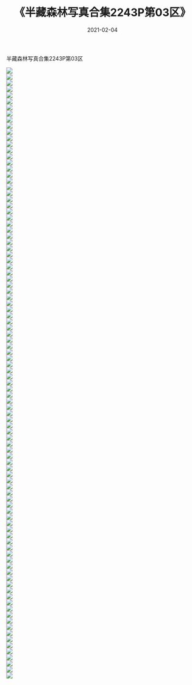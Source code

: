 ﻿---
layout: post
title:  《半藏森林写真合集2243P第03区》
date:   2021-02-04
img: http://pic.660000.xyz/1:/唯美/半藏森林写真合集2243P/半藏森林写真合集2243P第03区/000.jpg
categories: [美女, 清纯, 唯美]
---

半藏森林写真合集2243P第03区

  ![](http://pic.660000.xyz/1:/唯美/半藏森林写真合集2243P/半藏森林写真合集2243P第03区/001.jpg) <br> ![](http://pic.660000.xyz/1:/唯美/半藏森林写真合集2243P/半藏森林写真合集2243P第03区/002.jpg) <br> ![](http://pic.660000.xyz/1:/唯美/半藏森林写真合集2243P/半藏森林写真合集2243P第03区/003.jpg) <br> ![](http://pic.660000.xyz/1:/唯美/半藏森林写真合集2243P/半藏森林写真合集2243P第03区/004.jpg) <br> ![](http://pic.660000.xyz/1:/唯美/半藏森林写真合集2243P/半藏森林写真合集2243P第03区/005.jpg) <br> ![](http://pic.660000.xyz/1:/唯美/半藏森林写真合集2243P/半藏森林写真合集2243P第03区/006.jpg) <br> ![](http://pic.660000.xyz/1:/唯美/半藏森林写真合集2243P/半藏森林写真合集2243P第03区/007.jpg) <br> ![](http://pic.660000.xyz/1:/唯美/半藏森林写真合集2243P/半藏森林写真合集2243P第03区/008.jpg) <br> ![](http://pic.660000.xyz/1:/唯美/半藏森林写真合集2243P/半藏森林写真合集2243P第03区/009.jpg) <br> ![](http://pic.660000.xyz/1:/唯美/半藏森林写真合集2243P/半藏森林写真合集2243P第03区/010.jpg) <br> ![](http://pic.660000.xyz/1:/唯美/半藏森林写真合集2243P/半藏森林写真合集2243P第03区/011.jpg) <br> ![](http://pic.660000.xyz/1:/唯美/半藏森林写真合集2243P/半藏森林写真合集2243P第03区/012.jpg) <br> ![](http://pic.660000.xyz/1:/唯美/半藏森林写真合集2243P/半藏森林写真合集2243P第03区/013.jpg) <br> ![](http://pic.660000.xyz/1:/唯美/半藏森林写真合集2243P/半藏森林写真合集2243P第03区/014.jpg) <br> ![](http://pic.660000.xyz/1:/唯美/半藏森林写真合集2243P/半藏森林写真合集2243P第03区/015.jpg) <br> ![](http://pic.660000.xyz/1:/唯美/半藏森林写真合集2243P/半藏森林写真合集2243P第03区/016.jpg) <br> ![](http://pic.660000.xyz/1:/唯美/半藏森林写真合集2243P/半藏森林写真合集2243P第03区/017.jpg) <br> ![](http://pic.660000.xyz/1:/唯美/半藏森林写真合集2243P/半藏森林写真合集2243P第03区/018.jpg) <br> ![](http://pic.660000.xyz/1:/唯美/半藏森林写真合集2243P/半藏森林写真合集2243P第03区/019.jpg) <br> ![](http://pic.660000.xyz/1:/唯美/半藏森林写真合集2243P/半藏森林写真合集2243P第03区/020.jpg) <br> ![](http://pic.660000.xyz/1:/唯美/半藏森林写真合集2243P/半藏森林写真合集2243P第03区/021.jpg) <br> ![](http://pic.660000.xyz/1:/唯美/半藏森林写真合集2243P/半藏森林写真合集2243P第03区/022.jpg) <br> ![](http://pic.660000.xyz/1:/唯美/半藏森林写真合集2243P/半藏森林写真合集2243P第03区/023.jpg) <br> ![](http://pic.660000.xyz/1:/唯美/半藏森林写真合集2243P/半藏森林写真合集2243P第03区/024.jpg) <br> ![](http://pic.660000.xyz/1:/唯美/半藏森林写真合集2243P/半藏森林写真合集2243P第03区/025.jpg) <br> ![](http://pic.660000.xyz/1:/唯美/半藏森林写真合集2243P/半藏森林写真合集2243P第03区/026.jpg) <br> ![](http://pic.660000.xyz/1:/唯美/半藏森林写真合集2243P/半藏森林写真合集2243P第03区/027.jpg) <br> ![](http://pic.660000.xyz/1:/唯美/半藏森林写真合集2243P/半藏森林写真合集2243P第03区/028.jpg) <br> ![](http://pic.660000.xyz/1:/唯美/半藏森林写真合集2243P/半藏森林写真合集2243P第03区/029.jpg) <br> ![](http://pic.660000.xyz/1:/唯美/半藏森林写真合集2243P/半藏森林写真合集2243P第03区/030.jpg) <br> ![](http://pic.660000.xyz/1:/唯美/半藏森林写真合集2243P/半藏森林写真合集2243P第03区/031.jpg) <br> ![](http://pic.660000.xyz/1:/唯美/半藏森林写真合集2243P/半藏森林写真合集2243P第03区/032.jpg) <br> ![](http://pic.660000.xyz/1:/唯美/半藏森林写真合集2243P/半藏森林写真合集2243P第03区/033.jpg) <br> ![](http://pic.660000.xyz/1:/唯美/半藏森林写真合集2243P/半藏森林写真合集2243P第03区/034.jpg) <br> ![](http://pic.660000.xyz/1:/唯美/半藏森林写真合集2243P/半藏森林写真合集2243P第03区/035.jpg) <br> ![](http://pic.660000.xyz/1:/唯美/半藏森林写真合集2243P/半藏森林写真合集2243P第03区/036.jpg) <br> ![](http://pic.660000.xyz/1:/唯美/半藏森林写真合集2243P/半藏森林写真合集2243P第03区/037.jpg) <br> ![](http://pic.660000.xyz/1:/唯美/半藏森林写真合集2243P/半藏森林写真合集2243P第03区/038.jpg) <br> ![](http://pic.660000.xyz/1:/唯美/半藏森林写真合集2243P/半藏森林写真合集2243P第03区/039.jpg) <br> ![](http://pic.660000.xyz/1:/唯美/半藏森林写真合集2243P/半藏森林写真合集2243P第03区/040.jpg) <br> ![](http://pic.660000.xyz/1:/唯美/半藏森林写真合集2243P/半藏森林写真合集2243P第03区/041.jpg) <br> ![](http://pic.660000.xyz/1:/唯美/半藏森林写真合集2243P/半藏森林写真合集2243P第03区/042.jpg) <br> ![](http://pic.660000.xyz/1:/唯美/半藏森林写真合集2243P/半藏森林写真合集2243P第03区/043.jpg) <br> ![](http://pic.660000.xyz/1:/唯美/半藏森林写真合集2243P/半藏森林写真合集2243P第03区/044.jpg) <br> ![](http://pic.660000.xyz/1:/唯美/半藏森林写真合集2243P/半藏森林写真合集2243P第03区/045.jpg) <br> ![](http://pic.660000.xyz/1:/唯美/半藏森林写真合集2243P/半藏森林写真合集2243P第03区/046.jpg) <br> ![](http://pic.660000.xyz/1:/唯美/半藏森林写真合集2243P/半藏森林写真合集2243P第03区/047.jpg) <br> ![](http://pic.660000.xyz/1:/唯美/半藏森林写真合集2243P/半藏森林写真合集2243P第03区/048.jpg) <br> ![](http://pic.660000.xyz/1:/唯美/半藏森林写真合集2243P/半藏森林写真合集2243P第03区/049.jpg) <br> ![](http://pic.660000.xyz/1:/唯美/半藏森林写真合集2243P/半藏森林写真合集2243P第03区/050.jpg) <br> ![](http://pic.660000.xyz/1:/唯美/半藏森林写真合集2243P/半藏森林写真合集2243P第03区/051.jpg) <br> ![](http://pic.660000.xyz/1:/唯美/半藏森林写真合集2243P/半藏森林写真合集2243P第03区/052.jpg) <br> ![](http://pic.660000.xyz/1:/唯美/半藏森林写真合集2243P/半藏森林写真合集2243P第03区/053.jpg) <br> ![](http://pic.660000.xyz/1:/唯美/半藏森林写真合集2243P/半藏森林写真合集2243P第03区/054.jpg) <br> ![](http://pic.660000.xyz/1:/唯美/半藏森林写真合集2243P/半藏森林写真合集2243P第03区/055.jpg) <br> ![](http://pic.660000.xyz/1:/唯美/半藏森林写真合集2243P/半藏森林写真合集2243P第03区/056.jpg) <br> ![](http://pic.660000.xyz/1:/唯美/半藏森林写真合集2243P/半藏森林写真合集2243P第03区/057.jpg) <br> ![](http://pic.660000.xyz/1:/唯美/半藏森林写真合集2243P/半藏森林写真合集2243P第03区/058.jpg) <br> ![](http://pic.660000.xyz/1:/唯美/半藏森林写真合集2243P/半藏森林写真合集2243P第03区/059.jpg) <br> ![](http://pic.660000.xyz/1:/唯美/半藏森林写真合集2243P/半藏森林写真合集2243P第03区/060.jpg) <br> ![](http://pic.660000.xyz/1:/唯美/半藏森林写真合集2243P/半藏森林写真合集2243P第03区/061.jpg) <br> ![](http://pic.660000.xyz/1:/唯美/半藏森林写真合集2243P/半藏森林写真合集2243P第03区/062.jpg) <br> ![](http://pic.660000.xyz/1:/唯美/半藏森林写真合集2243P/半藏森林写真合集2243P第03区/063.jpg) <br> ![](http://pic.660000.xyz/1:/唯美/半藏森林写真合集2243P/半藏森林写真合集2243P第03区/064.jpg) <br> ![](http://pic.660000.xyz/1:/唯美/半藏森林写真合集2243P/半藏森林写真合集2243P第03区/065.jpg) <br> ![](http://pic.660000.xyz/1:/唯美/半藏森林写真合集2243P/半藏森林写真合集2243P第03区/066.jpg) <br> ![](http://pic.660000.xyz/1:/唯美/半藏森林写真合集2243P/半藏森林写真合集2243P第03区/067.jpg) <br> ![](http://pic.660000.xyz/1:/唯美/半藏森林写真合集2243P/半藏森林写真合集2243P第03区/068.jpg) <br> ![](http://pic.660000.xyz/1:/唯美/半藏森林写真合集2243P/半藏森林写真合集2243P第03区/069.jpg) <br> ![](http://pic.660000.xyz/1:/唯美/半藏森林写真合集2243P/半藏森林写真合集2243P第03区/070.jpg) <br> ![](http://pic.660000.xyz/1:/唯美/半藏森林写真合集2243P/半藏森林写真合集2243P第03区/071.jpg) <br> ![](http://pic.660000.xyz/1:/唯美/半藏森林写真合集2243P/半藏森林写真合集2243P第03区/072.jpg) <br> ![](http://pic.660000.xyz/1:/唯美/半藏森林写真合集2243P/半藏森林写真合集2243P第03区/073.jpg) <br> ![](http://pic.660000.xyz/1:/唯美/半藏森林写真合集2243P/半藏森林写真合集2243P第03区/074.jpg) <br> ![](http://pic.660000.xyz/1:/唯美/半藏森林写真合集2243P/半藏森林写真合集2243P第03区/075.jpg) <br> ![](http://pic.660000.xyz/1:/唯美/半藏森林写真合集2243P/半藏森林写真合集2243P第03区/076.jpg) <br> ![](http://pic.660000.xyz/1:/唯美/半藏森林写真合集2243P/半藏森林写真合集2243P第03区/077.jpg) <br> ![](http://pic.660000.xyz/1:/唯美/半藏森林写真合集2243P/半藏森林写真合集2243P第03区/078.jpg) <br> ![](http://pic.660000.xyz/1:/唯美/半藏森林写真合集2243P/半藏森林写真合集2243P第03区/079.jpg) <br> ![](http://pic.660000.xyz/1:/唯美/半藏森林写真合集2243P/半藏森林写真合集2243P第03区/080.jpg) <br> ![](http://pic.660000.xyz/1:/唯美/半藏森林写真合集2243P/半藏森林写真合集2243P第03区/081.jpg) <br> ![](http://pic.660000.xyz/1:/唯美/半藏森林写真合集2243P/半藏森林写真合集2243P第03区/082.jpg) <br> ![](http://pic.660000.xyz/1:/唯美/半藏森林写真合集2243P/半藏森林写真合集2243P第03区/083.jpg) <br> ![](http://pic.660000.xyz/1:/唯美/半藏森林写真合集2243P/半藏森林写真合集2243P第03区/084.jpg) <br> ![](http://pic.660000.xyz/1:/唯美/半藏森林写真合集2243P/半藏森林写真合集2243P第03区/085.jpg) <br> ![](http://pic.660000.xyz/1:/唯美/半藏森林写真合集2243P/半藏森林写真合集2243P第03区/086.jpg) <br> ![](http://pic.660000.xyz/1:/唯美/半藏森林写真合集2243P/半藏森林写真合集2243P第03区/087.jpg) <br> ![](http://pic.660000.xyz/1:/唯美/半藏森林写真合集2243P/半藏森林写真合集2243P第03区/088.jpg) <br> ![](http://pic.660000.xyz/1:/唯美/半藏森林写真合集2243P/半藏森林写真合集2243P第03区/089.jpg) <br> ![](http://pic.660000.xyz/1:/唯美/半藏森林写真合集2243P/半藏森林写真合集2243P第03区/090.jpg) <br> ![](http://pic.660000.xyz/1:/唯美/半藏森林写真合集2243P/半藏森林写真合集2243P第03区/091.jpg) <br> ![](http://pic.660000.xyz/1:/唯美/半藏森林写真合集2243P/半藏森林写真合集2243P第03区/092.jpg) <br> ![](http://pic.660000.xyz/1:/唯美/半藏森林写真合集2243P/半藏森林写真合集2243P第03区/093.jpg) <br> ![](http://pic.660000.xyz/1:/唯美/半藏森林写真合集2243P/半藏森林写真合集2243P第03区/094.jpg) <br> ![](http://pic.660000.xyz/1:/唯美/半藏森林写真合集2243P/半藏森林写真合集2243P第03区/095.jpg) <br> ![](http://pic.660000.xyz/1:/唯美/半藏森林写真合集2243P/半藏森林写真合集2243P第03区/096.jpg) <br> ![](http://pic.660000.xyz/1:/唯美/半藏森林写真合集2243P/半藏森林写真合集2243P第03区/097.jpg) <br> ![](http://pic.660000.xyz/1:/唯美/半藏森林写真合集2243P/半藏森林写真合集2243P第03区/098.jpg) <br> ![](http://pic.660000.xyz/1:/唯美/半藏森林写真合集2243P/半藏森林写真合集2243P第03区/099.jpg) <br> ![](http://pic.660000.xyz/1:/唯美/半藏森林写真合集2243P/半藏森林写真合集2243P第03区/100.jpg) <br>